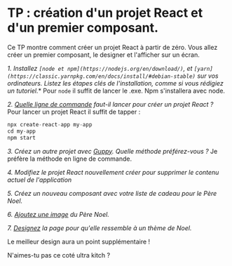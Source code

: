 # TP : création d'un projet React et d'un premier composant.

Ce TP montre comment créer un projet React à partir de zéro. Vous allez créer un premier composant, le designer et l'afficher sur un écran.


*1. Installez `[node et npm](https://nodejs.org/en/download/)`, et `[yarn](https://classic.yarnpkg.com/en/docs/install/#debian-stable)` sur vos ordinateurs. Listez les étapes clés de l'installation, comme si vous rédigiez un tutoriel.**
Pour `node` il suffit de lancer le .exe. Npm s'installera avec node. 

*2. [Quelle ligne de commande](https://github.com/facebook/create-react-app) faut-il lancer pour créer un projet React ?*
Pour lancer un projet React il suffit de tapper : 
```js
npx create-react-app my-app
cd my-app
npm start
```

*3. Créez un autre projet avec [Guppy](https://github.com/joshwcomeau/guppy). Quelle méthode préférez-vous ?*
Je préfère la méthode en ligne de commande. 

*4. Modifiez le projet React nouvellement créer pour supprimer le contenu actuel de l'application*

*5. Créez un nouveau composant avec votre liste de cadeau pour le Père Noel.*

*6. [Ajoutez une image](https://create-react-app.dev/docs/adding-images-fonts-and-files/) du Père Noel.*

*7. [Designez](https://create-react-app.dev/docs/adding-a-stylesheet) la page pour qu'elle ressemble à un thème de Noel.*

Le meilleur design aura un point supplémentaire !

N'aimes-tu pas ce coté ultra kitch ? 
